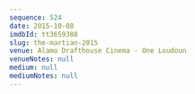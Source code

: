 ```yaml
---
sequence: 524
date: 2015-10-08
imdbId: tt3659388
slug: the-martian-2015
venue: Alamo Drafthouse Cinema - One Loudoun
venueNotes: null
medium: null
mediumNotes: null
---
```

